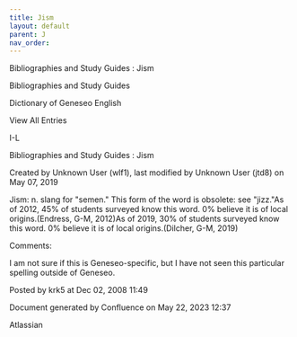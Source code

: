 ```yaml
---
title: Jism
layout: default
parent: J
nav_order:
---
```


Bibliographies and Study Guides : Jism

Bibliographies and Study Guides

Dictionary of Geneseo English

View All Entries

I-L

Bibliographies and Study Guides : Jism

Created by  Unknown User (wlf1), last modified by  Unknown User (jtd8) on May 07, 2019

Jism: n. slang for &quot;semen.&quot; This form of the word is obsolete: see &quot;jizz.&quot;As of 2012, 45% of students surveyed know this word. 0% believe it is of local origins.(Endress, G-M, 2012)As of 2019, 30% of students surveyed know this word. 0% believe it is of local origins.(Dilcher, G-M, 2019)

Comments:

I am not sure if this is Geneseo-specific, but I have not seen this particular spelling outside of Geneseo.

Posted by krk5 at Dec 02, 2008 11:49

Document generated by Confluence on May 22, 2023 12:37

Atlassian
